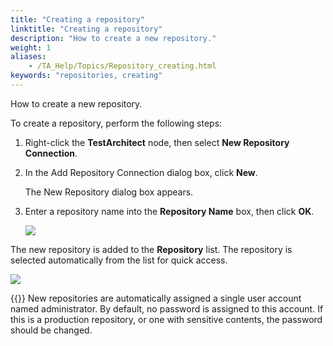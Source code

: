 ```yaml
--- 
title: "Creating a repository"
linktitle: "Creating a repository"
description: "How to create a new repository."
weight: 1
aliases: 
    - /TA_Help/Topics/Repository_creating.html
keywords: "repositories, creating"
---
```


How to create a new repository.

To create a repository, perform the following steps:

1.  Right-click the **TestArchitect** node, then select **New Repository Connection**.

2.  In the Add Repository Connection dialog box, click **New**.

    The New Repository dialog box appears.

3.  Enter a repository name into the **Repository Name** box, then click **OK**.

    ![](/images/TA_Help/Images/ug_newrepositoryserver2.png)


The new repository is added to the **Repository** list. The repository is selected automatically from the list for quick access.

![](/images/TA_Help/Images/ug_newaddedrepositoryserver2.png)

{{<note>}} New repositories are automatically assigned a single user account named administrator. By default, no password is assigned to this account. If this is a production repository, or one with sensitive contents, the password should be changed.


